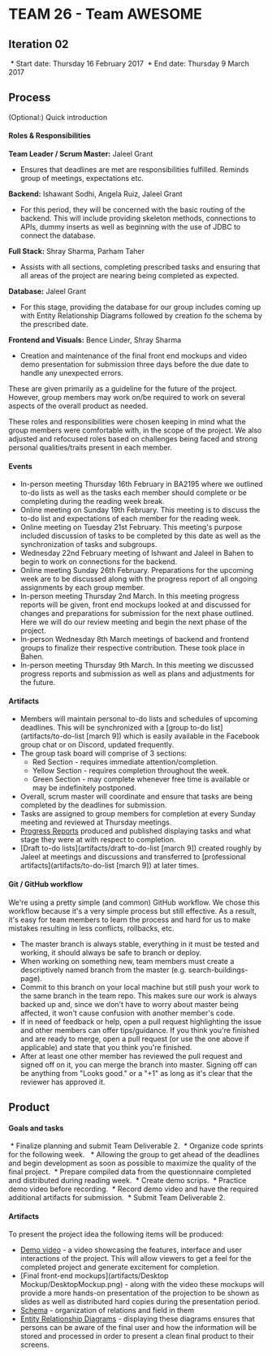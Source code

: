 # TEAM 26 - Team AWESOME

## Iteration 02

 * Start date: Thursday 16 February 2017
 * End date: Thursday 9 March 2017

## Process

(Optional:) Quick introduction

#### Roles & Responsibilities

**Team Leader / Scrum Master:** Jaleel Grant 

* Ensures that deadlines are met are responsibilities fulfilled. Reminds group of meetings, expectations etc.

**Backend:** Ishawant Sodhi, Angela Ruiz, Jaleel Grant

* For this period, they will be concerned with the basic routing of the backend. This will include providing skeleton methods, connections to APIs, dummy inserts as well as beginning with the use of JDBC to connect the database.

**Full Stack:** Shray Sharma, Parham Taher

* Assists with all sections, completing prescribed tasks and ensuring that all areas of the project are nearing being completed as expected.  

**Database:** Jaleel Grant

* For this stage, providing the database for our group includes coming up with Entity Relationship Diagrams followed by creation fo the schema by the prescribed date. 

**Frontend and Visuals:** Bence Linder, Shray Sharma

* Creation and maintenance of the final front end mockups and video demo presentation for submission three days before the due date to handle any unexpected errors.

These are given primarily as a guideline for the future of the project. However, group members may work on/be required to work on several aspects of the overall product as needed.

These roles and responsibilities were chosen keeping in mind what the group members were comfortable with, in the scope of the project. We also adjusted and refocused roles based on challenges being faced and strong personal qualities/traits present in each member.



#### Events

 * In-person meeting Thursday 16th February in BA2195 where we outlined to-do lists as well as the tasks each member should complete or be completing during the reading week break.
 * Online meeting on Sunday 19th February. This meeting is to discuss the to-do list and expectations of each member for the reading week.
 * Online meeting on Tuesday 21st February. This meeting's purpose included discussion of tasks to be completed by this date as well as the synchronization of tasks and subgroups.
 * Wednesday 22nd February meeting of Ishwant and Jaleel in Bahen to begin to work on connections for the backend. 
 * Online meeting Sunday 26th February. Preparations for the upcoming week are to be discussed along with the progress report of all ongoing assignments by each group member. 
 * In-person meeting Thursday 2nd March. In this meeting progress reports will be given, front end mockups looked at and discussed for changes and preparations for submission for the next phase outlined. Here we will do our review meeting and begin the next phase of the project.
 * In-person Wednesday 8th March meetings of backend and frontend groups to finalize their respective contribution. These took place in Bahen.
 * In-person meeting Thursday 9th March. In this meeting we discussed progress reports and submission as well as plans and adjustments for the future. 


#### Artifacts

* Members will maintain personal to-do lists and schedules of upcoming deadlines. This will be synchronized with a [group to-do list](artifacts/to-do-list [march 9]) which is easily available in the Facebook group chat or on Discord, updated frequently.
* The group task board will comprise of 3 sections:
	* Red Section - requires immediate attention/completion.
	* Yellow Section - requires completion throughout the week.
	* Green Section - may complete whenever free time is available or may be indefinitely postponed. 
* Overall, scrum master will coordinate and ensure that tasks are being completed by the deadlines for submission.
* Tasks are assigned to group members for completion at every Sunday meeting and reviewed at Thursday meetings. 
* [Progress Reports](artifacts/progress_reports.txt) produced and published displaying tasks and what stage they were at with respect to completion.
* [Draft to-do lists](artifacts/draft to-do-list [march 9]) created roughly by Jaleel at meetings and discussions and transferred to [professional artifacts](artifacts/to-do-list [march 9]) at later times.


#### Git / GitHub workflow

We're using a pretty simple (and common) GitHub workflow. We chose this workflow because it's a very simple process but still effective. As a result, it's easy for team members to learn the process and hard for us to make mistakes resulting in less conflicts, rollbacks, etc.

* The master branch is always stable, everything in it must be tested and working, it should always be safe to branch or deploy.
* When working on something new, team members must create a descriptively named branch from the master (e.g. search-buildings-page).
* Commit to this branch on your local machine but still push your work to the same branch in the team repo. This makes sure our work is always backed up and, since we don't have to worry about master being affected, it won't cause confusion with another member's code.
* If in need of feedback or help, open a pull request highlighting the issue and other members can offer tips/guidance. If you think you're finished and are ready to merge, open a pull request (or use the one above if applicable) and state that you think you're finished.
* After at least one other member has reviewed the pull request and signed off on it, you can merge the branch into master. Signing off can be anything from "Looks good." or a "+1" as long as it's clear that the reviewer has approved it.

## Product

#### Goals and tasks

 * Finalize planning and submit Team Deliverable 2.
 * Organize code sprints for the following week.
 	* Allowing the group to get ahead of the deadlines and begin development as soon as possible to maximize the quality of the final project.
 * Prepare compiled data from the questionnaire completed and distributed during reading week.
 * Create demo scrips.
 * Practice demo video before recording.
 * Record demo video and have the required additional artifacts for submission.
 * Submit Team Deliverable 2.

#### Artifacts

To present the project idea the following items will be produced:

* [Demo video](video) - a video showcasing the features, interface and user interactions of the project. This will allow viewers to get a feel for the completed project and generate excitement for completion. 
* [Final front-end mockups](artifacts/Desktop Mockup/DesktopMockup.png) - along with the video these mockups will provide a more hands-on presentation of the projection to be shown as slides as well as distributed hard copies during the presentation period.
* [Schema](backend/db.sql) - organization of relations and field in them
* [Entity Relationship Diagrams](artifacts/ERD.pdf) - displaying these diagrams ensures that persons can be aware of the final user and how the information will be stored and processed in order to present a clean final product to their screens. 

